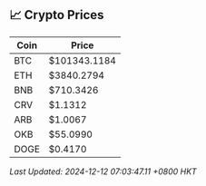 ## 📈 Crypto Prices

| Coin | Price |
| ---- | ----- |
| BTC | $101343.1184 |
| ETH | $3840.2794 |
| BNB | $710.3426 |
| CRV | $1.1312 |
| ARB | $1.0067 |
| OKB | $55.0990 |
| DOGE | $0.4170 |

_Last Updated: 2024-12-12 07:03:47.11 +0800 HKT_